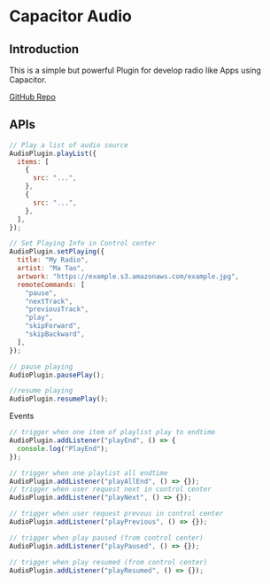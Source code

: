 # Capacitor Audio

## Introduction

This is a simple but powerful Plugin for develop radio like Apps using Capacitor.

[GitHub Repo](https://github.com/justicointeractive/capacitor-audio)

## APIs

```javascript
// Play a list of audio source
AudioPlugin.playList({
  items: [
    {
      src: "...",
    },
    {
      src: "...",
    },
  ],
});

// Set Playing Info in Control center
AudioPlugin.setPlaying({
  title: "My Radio",
  artist: "Ma Tao",
  artwork: "https://example.s3.amazonaws.com/example.jpg",
  remoteCommands: [
    "pause",
    "nextTrack",
    "previousTrack",
    "play",
    "skipForward",
    "skipBackward",
  ],
});

// pause playing
AudioPlugin.pausePlay();

//resume playing
AudioPlugin.resumePlay();
```

Events

```javascript
// trigger when one item of playlist play to endtime
AudioPlugin.addListener("playEnd", () => {
  console.log("PlayEnd");
});

// trigger when one playlist all endtime
AudioPlugin.addListener("playAllEnd", () => {});
// trigger when user request next in control center
AudioPlugin.addListener("playNext", () => {});

// trigger when user request prevous in control center
AudioPlugin.addListener("playPrevious", () => {});

// trigger when play paused (from control center)
AudioPlugin.addListener("playPaused", () => {});

// trigger when play resumed (from control center)
AudioPlugin.addListener("playResumed", () => {});
```
